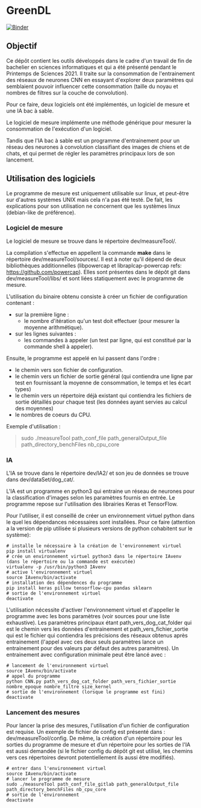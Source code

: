 # GreenDL

[![Binder](https://mybinder.org/badge_logo.svg)](https://mybinder.org/v2/gh/qbontemp/GreenDL/master?filepath=Output_plots.ipynb)

## Objectif
Ce dépôt contient les outils développés dans le cadre d'un travail de fin de bachelier en sciences informatiques et qui a été présenté pendant le Printemps de Sciences 2021. Il traite sur la consommation de l'entrainement des réseaux de neurones CNN en essayant d'explorer deux paramètres qui semblaient pouvoir influencer cette consommation (taille du noyau et nombres de filtres sur la couche de convolution).

Pour ce faire, deux logiciels ont été implémentés, un logiciel de mesure et une IA bac à sable.

Le logiciel de mesure implémente une méthode générique pour mesurer la consommation de l'exécution d'un logiciel.

Tandis que l'IA bac à sable est un programme d'entrainement pour un réseau des neurones à convolution classifiant des images de chiens et de chats, et qui permet de régler les paramètres principaux lors de son lancement.


## Utilisation des logiciels

Le programme de mesure est uniquement utilisable sur linux, et peut-être sur d'autres systèmes UNIX mais cela n'a pas été testé.
De fait, les explications pour son utilisation ne concernent que les systèmes linux (debian-like de préférence).

### Logiciel de mesure
Le logiciel de mesure se trouve dans le répertoire dev/measureTool/. 

La compilation s'effectue en appellent la commande **make** dans le répertoire dev/measureTool/sources/. Il est à noter qu'il dépend de deux bibliothèques additionnelles (libpowercap et libraplcap-powercap refs: https://github.com/powercap). Elles sont présentes dans le dépôt git dans dev/measureTool/libs/ et sont liées statiquement avec le programme de mesure.

L'utilisation du binaire obtenu consiste à créer un fichier de configuration contenant :
* sur la première ligne :
	* le nombre d'itération qu'un test doit effectuer (pour mesurer la moyenne arithmétique).
* sur les lignes suivantes :
	* les commandes à appeler (un test par ligne, qui est constitué par la commande shell à appeler).

Ensuite, le programme est appelé en lui passent dans l'ordre : 
* le chemin vers son fichier de configuration.
* le chemin vers un fichier de sortie général (qui contiendra une ligne par test en fournissant la moyenne de consommation, le temps et les écart types)
* le chemin vers un répertoire déjà existant qui contiendra les fichiers de sortie détaillés pour chaque test (les données ayant servies au calcul des moyennes)
* le nombres de coeurs du CPU. 

Exemple d'utilisation :
> sudo ./measureTool path\_conf\_file path\_generalOutput\_file path\_directory\_benchFiles nb\_cpu\_core


### IA
L'IA se trouve dans le répertoire dev/IA2/ et son jeu de données se trouve dans dev/dataSet/dog\_cat/.

L'IA est un programme en python3 qui entraine un réseau de neurones pour la classification d'images selon les paramètres fournis en entrée. Le programme repose sur l'utilisation des librairies Keras et TensorFlow.

Pour l'utiliser, il est conseillé de créer un environnement virtuel python dans le quel les dépendances nécessaires sont installées. Pour ce faire (attention a la version de pip utilisée si plusieurs versions de python cohabitent sur le système):

	# installe le nécessaire à la création de l'environnement virtuel
	pip install virtualenv
	# crée un environnement virtuel python3 dans le répertoire IAvenv (dans le répertoire ou la commande est exécutée)
	virtualenv -p /usr/bin/python3 IAvenv
	# active l'environnement virtuel
	source IAvenv/bin/activate
	# installation des dépendences du programme
	pip install keras pillow tensorflow-cpu pandas sklearn
	# sortie de l'environnement virtuel
	deactivate

L'utilisation nécessite d'activer l'environnement virtuel et d'appeller le programme avec les bons paramètres (voir sources pour une liste exhaustive). Les paramètres principaux étant path\_vers\_dog\_cat\_folder qui est le chemin vers les données d'entrainement et path\_vers\_fichier\_sortie qui est le fichier qui contiendra les précisions des réseaux obtenus après entrainement (l'appel avec ces deux seuls paramètres lance un entrainement pour des valeurs par défaut des autres paramètres). Un entrainement avec configuration minimale peut être lancé avec :

	# lancement de l'environnement virtuel
	source IAvenv/bin/activate
	# appel du programme
	python CNN.py path_vers_dog_cat_folder path_vers_fichier_sortie nombre_epoque nombre_filtre size_kernel
	# sortie de l'environnement (lorsque le programme est fini)
	deactivate

### Lancement des mesures
Pour lancer la prise des mesures, l'utilisation d'un fichier de configuration est requise. Un exemple de fichier de config est présenté dans : dev/measureTool/config. De même, la création d'un répertoire pour les sorties du programme de mesure et d’un répertoire pour les sorties de l'IA est aussi demandée (si le fichier config du dépôt git est utilisé, les chemins vers ces répertoires devront potentiellement ils aussi être modifiés).
	
	# entrer dans l'environnement virtuel
	source IAvenv/bin/activate
	# lancer le programme de mesure
	sudo ./measureTool path_conf_file_gitlab path_generalOutput_file path_directory_benchFiles nb_cpu_core
	# sortie de l'environnement
	deactivate